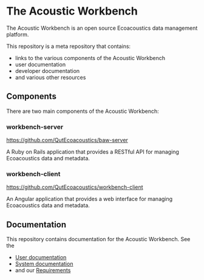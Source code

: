 # The Acoustic Workbench

The Acoustic Workbench is an open source Ecoacoustics data management platform.

This repository is a meta repository that contains:

- links to the various components of the Acoustic Workbench
- user documentation
- developer documentation
- and various other resources

## Components

There are two main components of the Acoustic Workbench:

### workbench-server

https://github.com/QutEcoacoustics/baw-server

A Ruby on Rails application that provides a RESTful API for managing Ecoacoustics data and metadata.


### workbench-client

https://github.com/QutEcoacoustics/workbench-client

An Angular application that provides a web interface for managing Ecoacoustics data and metadata.


## Documentation

This repository contains documentation for the Acoustic Workbench. See the

- [User documentation](user_documentation/README.md)
- [System documentation](system_documentation/README.md)
- and our [Requirements](requirements/README.md)
